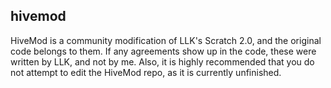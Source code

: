## hivemod

HiveMod is a community modification of LLK's Scratch 2.0, and the original code belongs to them.
If any agreements show up in the code, these were written by LLK, and not by me.
Also, it is highly recommended that you do not attempt to edit the HiveMod repo, as it is currently unfinished.
